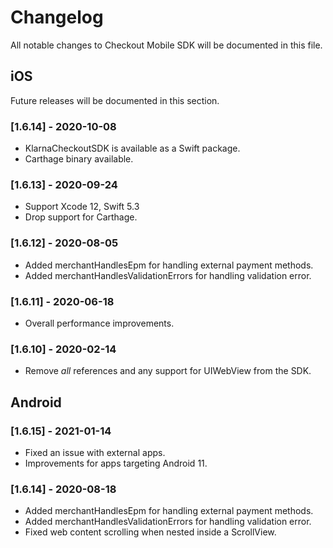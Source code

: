 # Changelog
All notable changes to Checkout Mobile SDK will be documented in this file.

## iOS
Future releases will be documented in this section.

### [1.6.14] - 2020-10-08
- KlarnaCheckoutSDK is available as a Swift package.
- Carthage binary available.

### [1.6.13] - 2020-09-24
- Support Xcode 12, Swift 5.3
- Drop support for Carthage.

### [1.6.12] - 2020-08-05
- Added merchantHandlesEpm for handling external payment methods.
- Added merchantHandlesValidationErrors for handling validation error.

### [1.6.11] - 2020-06-18
- Overall performance improvements.

### [1.6.10] - 2020-02-14
- Remove _all_ references and any support for UIWebView from the SDK.

## Android

### [1.6.15] - 2021-01-14
- Fixed an issue with external apps.
- Improvements for apps targeting Android 11.

### [1.6.14] - 2020-08-18
- Added merchantHandlesEpm for handling external payment methods.
- Added merchantHandlesValidationErrors for handling validation error.
- Fixed web content scrolling when nested inside a ScrollView.
